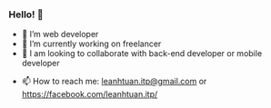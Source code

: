 ### Hello! 👋

- 🌱 I’m web developer
- 🔭 I’m currently working on freelancer
- 👯 I am looking to collaborate with back-end developer or mobile developer
<!--
- 🤔 I’m looking for help with ...
- 💬 Ask me about ...
-->
- 📫 How to reach me: leanhtuan.itp@gmail.com or https://facebook.com/leanhtuan.itp/
<!--
- 😄 Pronouns: ...
- ⚡ Fun fact: ...
-->

